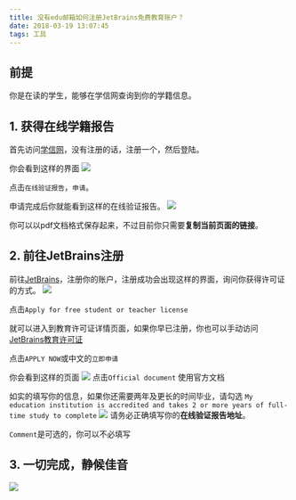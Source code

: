 ```yaml
---
title: 没有edu邮箱如何注册JetBrains免费教育账户？
date: 2018-03-19 13:07:45
tags: 工具
---
```

## 前提
你是在读的学生，能够在学信网查询到你的学籍信息。

## 1. 获得在线学籍报告
首先访问[学信网](https://my.chsi.com.cn "点此访问学信网")，没有注册的话，注册一个，然后登陆。

你会看到这样的界面
![](step1.png)

点击`在线验证报告`，`申请`。

申请完成后你就能看到这样的在线验证报告。
![](step2.png)

你可以以pdf文档格式保存起来，不过目前你只需要**复制当前页面的链接**。

## 2. 前往JetBrains注册

前往[JetBrains](https://www.jetbrains.com "点此访问JetBrains")，注册你的账户，注册成功会出现这样的界面，询问你获得许可证的方式。
![](step3.png)

点击`Apply for free student or teacher license`

就可以进入到教育许可证详情页面，如果你早已注册，你也可以手动访问[JetBrains教育许可证](https://www.jetbrains.com/zh/student/)

点击`APPLY NOW`或中文的`立即申请`

你会看到这样的页面
![](step4.png)
点击`Official document` 使用官方文档

如实的填写你的信息，如果你还需要两年及更长的时间毕业，请勾选
`My education institution is accredited and takes 2 or more years
of full-time study to complete`
![](step5.png)
请务必正确填写你的**在线验证报告地址**。

`Comment`是可选的，你可以不必填写

## 3. 一切完成，静候佳音
![](step6.png)

